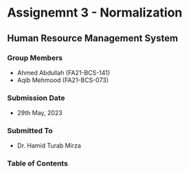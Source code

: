 # Assignemnt 3 - Normalization

## Human Resource Management System

### Group Members

- Ahmed Abdullah (FA21-BCS-141)
- Aqib Mehmood (FA21-BCS-073)

### Submission Date

- 29th May, 2023

### Submitted To

- Dr. Hamid Turab Mirza

### Table of Contents
